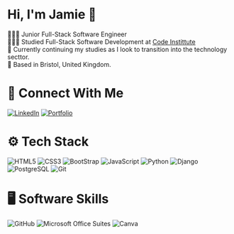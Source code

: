 # Hi, I'm Jamie 👋

👨🏻‍💻 Junior Full-Stack Software Engineer <br />
👨🏻‍🎓 Studied Full-Stack Software Development at [Code Instittute](https://codeinstitute.net/?_gl=1%2Advtlzt%2A_up%2AMQ..&gclid=CjwKCAjw0aS3BhA3EiwAKaD2ZQzgwVuM21hvp46rl0es5UvQhikWz3WUkByjS__7yziI4Hoc-AcWoRoCF2cQAvD_BwE) <br />
💭 Currently continuing my studies as I look to transition into the technology secttor. <br />
📍 Based in Bristol, United Kingdom. <br />

# 🤝 Connect With Me
[![LinkedIn](https://img.shields.io/badge/LinkedIn-0077B5?style=for-the-badge&logo=linkedin&logoColor=white)](https://www.linkedin.com/in/jamie--bennett/)
[![Portfolio](https://img.shields.io/badge/Portfolio-255E63?style=for-the-badge&logo=About.me&logoColor=white)](https://jamiebennett-dev.github.io/Jamie-Portfolio/)

# ⚙️ Tech Stack
![HTML5](https://img.shields.io/badge/HTML5-E34F26?style=for-the-badge&logo=html5&logoColor=white)
![CSS3](https://img.shields.io/badge/CSS3-1572B6?style=for-the-badge&logo=css3&logoColor=white)
![BootStrap](https://img.shields.io/badge/Bootstrap-563D7C?style=for-the-badge&logo=bootstrap&logoColor=white)
![JavaScript](https://img.shields.io/badge/JavaScript-323330?style=for-the-badge&logo=javascript&logoColor=F7DF1E)
![Python](https://img.shields.io/badge/Python-FFD43B?style=for-the-badge&logo=python&logoColor=blue)
![Django](https://img.shields.io/badge/Django-092E20?style=for-the-badge&logo=django&logoColor=green)
![PostgreSQL](https://img.shields.io/badge/PostgreSQL-316192?style=for-the-badge&logo=postgresql&logoColor=white)
![Git](https://img.shields.io/badge/GIT-E44C30?style=for-the-badge&logo=git&logoColor=white)

# 🖥️ Software Skills
![GitHub](https://img.shields.io/badge/GitHub-100000?style=for-the-badge&logo=github&logoColor=white)
![Microsoft Office Suites](https://img.shields.io/badge/Microsoft-666666?style=for-the-badge&logo=microsoft&logoColor=white)
![Canva](https://img.shields.io/badge/Canva-%2300C4CC.svg?&style=for-the-badge&logo=Canva&logoColor=white)

